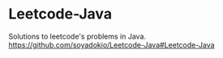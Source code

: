 # Leetcode-Java
Solutions to leetcode's problems in Java. https://github.com/soyadokio/Leetcode-Java#Leetcode-Java
